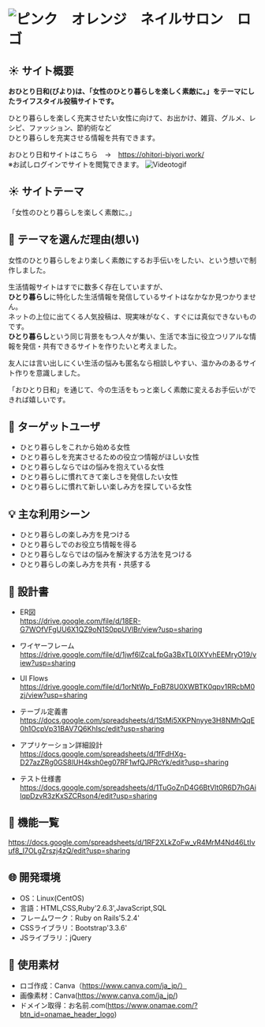 # ![ピンク　オレンジ　ネイルサロン　ロゴ](https://user-images.githubusercontent.com/69783418/101982683-18587a00-3cb9-11eb-8125-5cf2d17ad292.png)

## :sunny: サイト概要
**おひとり日和(びより)は、「女性のひとり暮らしを楽しく素敵に。」をテーマにしたライフスタイル投稿サイトです。**

ひとり暮らしを楽しく充実させたい女性に向けて、お出かけ、雑貨、グルメ、レシピ、ファッション、節約術など  
ひとり暮らしを充実させる情報を共有できます。

おひとり日和サイトはこちら　→　https://ohitori-biyori.work/  
※お試しログインでサイトを閲覧できます。
![Videotogif](https://user-images.githubusercontent.com/69783418/103200851-c4dd6180-4931-11eb-8592-8d8a3a0311a1.gif)
## :sunny: サイトテーマ
「女性のひとり暮らしを楽しく素敵に。」

## :thought_balloon: テーマを選んだ理由(想い)
女性のひとり暮らしをより楽しく素敵にするお手伝いをしたい、という想いで制作しました。

生活情報サイトはすでに数多く存在していますが、  
**ひとり暮らし**に特化した生活情報を発信しているサイトはなかなか見つかりません。  
ネットの上位に出てくる人気投稿は、現実味がなく、すぐには真似できないものです。  
**ひとり暮らし**という同じ背景をもつ人々が集い、生活で本当に役立つリアルな情報を発信・共有できるサイトを作りたいと考えました。  

友人には言い出しにくい生活の悩みも匿名なら相談しやすい、温かみのあるサイト作りを意識しました。  

「おひとり日和」を通じて、今の生活をもっと楽しく素敵に変えるお手伝いができれば嬉しいです。

## :busts_in_silhouette: ターゲットユーザ
* ひとり暮らしをこれから始める女性
* ひとり暮らしを充実させるための役立つ情報がほしい女性
* ひとり暮らしならではの悩みを抱えている女性
* ひとり暮らしに慣れてきて楽しさを発信したい女性
* ひとり暮らしに慣れて新しい楽しみ方を探している女性

## :bulb: 主な利用シーン
* ひとり暮らしの楽しみ方を見つける
* ひとり暮らしでのお役立ち情報を得る
* ひとり暮らしならではの悩みを解決する方法を見つける
* ひとり暮らしの楽しみ方を共有・共感する

## :wrench: 設計書
* ER図  
https://drive.google.com/file/d/18ER-G7WOfVFgUU6X1QZ9oN1S0ppUVlBr/view?usp=sharing

* ワイヤーフレーム  
https://drive.google.com/file/d/1jwf6lZcaLfpGa3BxTL0IXYvhEEMryO19/view?usp=sharing

* UI Flows  
https://drive.google.com/file/d/1orNtWp_FpB78U0XWBTK0qpv1RRcbM0zj/view?usp=sharing

* テーブル定義書  
https://docs.google.com/spreadsheets/d/1StMi5XKPNnyye3H8NMhQqE0h1OcpVp31BAV7Q6KhIsc/edit?usp=sharing

* アプリケーション詳細設計  
https://docs.google.com/spreadsheets/d/1fFdHXg-D27azZRg0GS8lUH4ksh0eg07RF1wfQJPRcYk/edit?usp=sharing

* テスト仕様書  
https://docs.google.com/spreadsheets/d/1TuGoZnD4G6BtVlt0R6D7hGAilqpDzvR3zKxSZCRson4/edit?usp=sharing

## :paperclip: 機能一覧
https://docs.google.com/spreadsheets/d/1RF2XLkZoFw_vR4MrM4Nd46LtIvuf8_I7OLgZrszj4zQ/edit?usp=sharing

## :globe_with_meridians: 開発環境
* OS：Linux(CentOS)
* 言語：HTML,CSS,Ruby'2.6.3',JavaScript,SQL
* フレームワーク：Ruby on Rails'5.2.4'
* CSSライブラリ：Bootstrap'3.3.6'
* JSライブラリ：jQuery

## :memo: 使用素材  
* ロゴ作成：Canva（https://www.canva.com/ja_jp/）
* 画像素材：Canva(https://www.canva.com/ja_jp/)
* ドメイン取得：お名前.com(https://www.onamae.com/?btn_id=onamae_header_logo)
